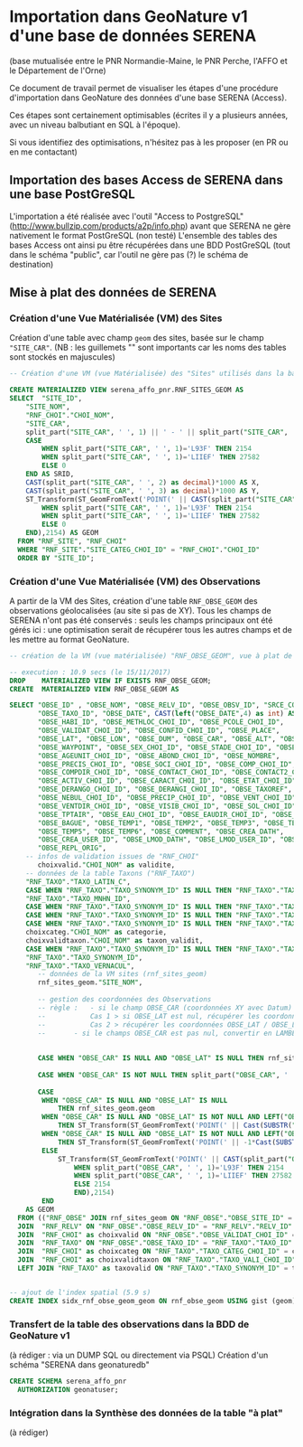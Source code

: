 # Importation dans GeoNature v1 d'une base de données SERENA

(base mutualisée entre le PNR Normandie-Maine, le PNR Perche, l'AFFO et le Département de l'Orne)

Ce document de travail permet de visualiser les étapes d'une procédure d'importation dans GeoNature des données d'une base SERENA (Access).

Ces étapes sont certainement optimisables (écrites il y a plusieurs années, avec un niveau balbutiant en SQL à l'époque).

Si vous identifiez des optimisations, n'hésitez pas à les proposer (en PR ou en me contactant)

## Importation des bases Access de SERENA dans une base PostGreSQL

L'importation a été réalisée avec l'outil "Access to PostgreSQL" (http://www.bullzip.com/products/a2p/info.php) avant que SERENA ne gère nativement le format PostGreSQL (non testé)
L'ensemble des tables des bases Access ont ainsi pu être récupérées dans une BDD PostGreSQL (tout dans le schéma "public", car l'outil ne gère pas (?) le schéma de destination)


## Mise à plat des données de SERENA


### Création d'une Vue Matérialisée (VM) des Sites

Création d'une table avec champ `geom` des sites, basée sur le champ `"SITE_CAR"`.
(NB : les guillemets "" sont importants car les noms des tables sont stockés en majuscules)

```sql
-- Création d'une VM (vue Matérialisée) des "Sites" utilisés dans la base SERENA (table RNF_SITE)

CREATE MATERIALIZED VIEW serena_affo_pnr.RNF_SITES_GEOM AS 
SELECT	"SITE_ID",
	"SITE_NOM",
	"RNF_CHOI"."CHOI_NOM",
	"SITE_CAR",
	split_part("SITE_CAR", ' ', 1) || ' - ' || split_part("SITE_CAR", ' ', 4) AS DATUM,
	CASE 
		WHEN split_part("SITE_CAR", ' ', 1)='L93F' THEN 2154
		WHEN split_part("SITE_CAR", ' ', 1)='LIIEF' THEN 27582
		ELSE 0
	END AS SRID,
	CAST(split_part("SITE_CAR", ' ', 2) as decimal)*1000 AS X,
	CAST(split_part("SITE_CAR", ' ', 3) as decimal)*1000 AS Y,
	ST_Transform(ST_GeomFromText('POINT(' || CAST(split_part("SITE_CAR", ' ', 2) as decimal)*1000 || ' ' || CAST(split_part("SITE_CAR", ' ', 3) as decimal)*1000 || ')', CASE 
		WHEN split_part("SITE_CAR", ' ', 1)='L93F' THEN 2154
		WHEN split_part("SITE_CAR", ' ', 1)='LIIEF' THEN 27582
		ELSE 0
	END),2154) AS GEOM
  FROM "RNF_SITE", "RNF_CHOI"
  WHERE "RNF_SITE"."SITE_CATEG_CHOI_ID" = "RNF_CHOI"."CHOI_ID"
  ORDER BY "SITE_ID";
```

### Création d'une Vue Matérialisée (VM) des Observations

A partir de la VM des Sites, création d'une table `RNF_OBSE_GEOM` des observations géolocalisées (au site si pas de XY).
Tous les champs de SERENA n'ont pas été conservés : seuls les champs principaux ont été gérés ici : une optimisation serait de récupérer tous les autres champs et de les mettre au format GeoNature.

```sql
-- création de la VM (vue matérialisée) "RNF_OBSE_GEOM", vue à plat de la BDD Serena, pour import dans GeoNature

-- execution : 10.9 secs (le 15/11/2017)
DROP	MATERIALIZED VIEW IF EXISTS RNF_OBSE_GEOM;
CREATE	MATERIALIZED VIEW RNF_OBSE_GEOM AS 

SELECT "OBSE_ID" , "OBSE_NOM", "OBSE_RELV_ID", "OBSE_OBSV_ID", "SRCE_COMPNOM_C", "OBSE_DETM_ID", "RELV_NOM", "RELV_PROP_LIBEL",
       "OBSE_TAXO_ID", "OBSE_DATE", CAST(left("OBSE_DATE",4) as int) AS "OBSE_ANNEE", "OBSE_TIME", "OBSE_DUR", "OBSE_SITE_ID", 
       "OBSE_HABI_ID", "OBSE_METHLOC_CHOI_ID", "OBSE_PCOLE_CHOI_ID", 
       "OBSE_VALIDAT_CHOI_ID", "OBSE_CONFID_CHOI_ID", "OBSE_PLACE", 
       "OBSE_LAT", "OBSE_LON", "OBSE_DUM", "OBSE_CAR", "OBSE_ALT", "OBSE_SIG_OBJ_ID", 
       "OBSE_WAYPOINT", "OBSE_SEX_CHOI_ID", "OBSE_STADE_CHOI_ID", "OBSE_AGE", 
       "OBSE_AGEUNIT_CHOI_ID", "OBSE_ABOND_CHOI_ID", "OBSE_NOMBRE", 
       "OBSE_PRECIS_CHOI_ID", "OBSE_SOCI_CHOI_ID", "OBSE_COMP_CHOI_ID", 
       "OBSE_COMPDIR_CHOI_ID", "OBSE_CONTACT_CHOI_ID", "OBSE_CONTACT2_CHOI_ID", 
       "OBSE_ACTIV_CHOI_ID", "OBSE_CARACT_CHOI_ID", "OBSE_ETAT_CHOI_ID", 
       "OBSE_DERANGO_CHOI_ID", "OBSE_DERANGI_CHOI_ID", "OBSE_TAXOREF", 
       "OBSE_NEBUL_CHOI_ID", "OBSE_PRECIP_CHOI_ID", "OBSE_VENT_CHOI_ID", 
       "OBSE_VENTDIR_CHOI_ID", "OBSE_VISIB_CHOI_ID", "OBSE_SOL_CHOI_ID", 
       "OBSE_TPTAIR", "OBSE_EAU_CHOI_ID", "OBSE_EAUDIR_CHOI_ID", "OBSE_MULTICR", 
       "OBSE_BAGUE", "OBSE_TEMP1", "OBSE_TEMP2", "OBSE_TEMP3", "OBSE_TEMP4", 
       "OBSE_TEMP5", "OBSE_TEMP6", "OBSE_COMMENT", "OBSE_CREA_DATH", 
       "OBSE_CREA_USER_ID", "OBSE_LMOD_DATH", "OBSE_LMOD_USER_ID", "OBSE_REPL_DATH", 
       "OBSE_REPL_ORIG",
	-- infos de validation issues de "RNF_CHOI"
       choixvalid."CHOI_NOM" as validite,
	-- données de la table Taxons ("RNF_TAXO")
	"RNF_TAXO"."TAXO_LATIN_C",
	CASE WHEN "RNF_TAXO"."TAXO_SYNONYM_ID" IS NULL THEN "RNF_TAXO"."TAXO_LATIN_C" ELSE taxovalid."TAXO_LATIN_C" END as "TAXO_REFESP",
	"RNF_TAXO"."TAXO_MNHN_ID",
	CASE WHEN "RNF_TAXO"."TAXO_SYNONYM_ID" IS NULL THEN "RNF_TAXO"."TAXO_MNHN_ID" ELSE taxovalid."TAXO_MNHN_ID" END as "TAXO_REFESP_ID",
	CASE WHEN "RNF_TAXO"."TAXO_SYNONYM_ID" IS NULL THEN "RNF_TAXO"."TAXO_FAM_C" ELSE taxovalid."TAXO_FAM_C" END as "TAXO_FAM_C",
	CASE WHEN "RNF_TAXO"."TAXO_SYNONYM_ID" IS NULL THEN "RNF_TAXO"."TAXO_ORD_C" ELSE taxovalid."TAXO_ORD_C" END as "TAXO_ORD_C",
	choixcateg."CHOI_NOM" as categorie,
	choixvalidtaxon."CHOI_NOM" as taxon_validit,
	CASE WHEN "RNF_TAXO"."TAXO_SYNONYM_ID" IS NULL THEN "RNF_TAXO"."TAXO_MNHN_ID" ELSE taxovalid."TAXO_MNHN_ID" END as "TAXO_MNHN_ID_VALID",
	"RNF_TAXO"."TAXO_SYNONYM_ID",
	"RNF_TAXO"."TAXO_VERNACUL",
       -- données de la VM sites (rnf_sites_geom)
       rnf_sites_geom."SITE_NOM",
       
       -- gestion des coordonnées des Observations
       -- règle : 	- si le champ OBSE_CAR (coordonnées XY avec Datum) est nul
       --			Cas 1 > si OBSE_LAT est nul, récupérer les coordonnées du SITE (SITE_CAR) et le type de site
       --			Cas 2 > récupérer les coordonnées OBSE_LAT / OBSE_LONG (WGS84 dans des champs différents)
       --		- si le champs OBSE_CAR est pas nul, convertir en LAMBERT 93 les coordonnées selon la source
       
       
       CASE WHEN "OBSE_CAR" IS NULL AND "OBSE_LAT" IS NULL THEN rnf_sites_geom."CHOI_NOM" ELSE 'XY Précis' END AS TYPE_GEOLOC,
       
       CASE WHEN "OBSE_CAR" IS NOT NULL THEN split_part("OBSE_CAR", ' ', 1) || ' - ' || split_part("OBSE_CAR", ' ', 4) WHEN Cast(SUBSTR("OBSE_LAT",3,1000) as numeric) > 1 THEN 'WGS84' ELSE 'SITE' END AS DATUM,
       
       CASE
		WHEN "OBSE_CAR" IS NULL AND "OBSE_LAT" IS NULL 
			THEN rnf_sites_geom.geom
		WHEN "OBSE_CAR" IS NULL AND "OBSE_LAT" IS NOT NULL AND LEFT("OBSE_LON",2) <> 'XD' AND Cast(SUBSTR("OBSE_LAT",3,1000) as numeric) > 1 -- Quand pas XD dans OBSE_LON, la valeur est positive (° Est)
			THEN ST_Transform(ST_GeomFromText('POINT(' || Cast(SUBSTR("OBSE_LON",3,1000) as numeric) || ' ' || Cast(SUBSTR("OBSE_LAT",3,1000) as numeric) ||')', 4326),2154)
		WHEN "OBSE_CAR" IS NULL AND "OBSE_LAT" IS NOT NULL AND LEFT("OBSE_LON",2) = 'XD' AND Cast(SUBSTR("OBSE_LAT",3,1000) as numeric) > 1  -- Quand XD dans OBSE_LON, la valeur est négative (° Ouest)
			THEN ST_Transform(ST_GeomFromText('POINT(' || -1*Cast(SUBSTR("OBSE_LON",3,1000) as numeric) || ' ' || Cast(SUBSTR("OBSE_LAT",3,1000) as numeric) ||')', 4326),2154)
		ELSE
			ST_Transform(ST_GeomFromText('POINT(' || CAST(split_part("OBSE_CAR", ' ', 2) as decimal)*1000 || ' ' || CAST(split_part("OBSE_CAR", ' ', 3) as decimal)*1000 || ')', CASE 
				WHEN split_part("OBSE_CAR", ' ', 1)='L93F' THEN 2154
				WHEN split_part("OBSE_CAR", ' ', 1)='LIIEF' THEN 27582
				ELSE 2154
				END),2154)
		END
	AS GEOM
  FROM (("RNF_OBSE" JOIN rnf_sites_geom ON "RNF_OBSE"."OBSE_SITE_ID" = rnf_sites_geom."SITE_ID") JOIN "RNF_SRCE" ON "RNF_OBSE"."OBSE_OBSV_ID" = "RNF_SRCE"."SRCE_ID")
  JOIN	"RNF_RELV" ON "RNF_OBSE"."OBSE_RELV_ID" = "RNF_RELV"."RELV_ID"
  JOIN	"RNF_CHOI" as choixvalid ON "RNF_OBSE"."OBSE_VALIDAT_CHOI_ID" = choixvalid."CHOI_ID"
  JOIN	"RNF_TAXO" ON "RNF_OBSE"."OBSE_TAXO_ID" = "RNF_TAXO"."TAXO_ID"
  JOIN	"RNF_CHOI" as choixcateg ON "RNF_TAXO"."TAXO_CATEG_CHOI_ID" = choixcateg."CHOI_ID"
  JOIN	"RNF_CHOI" as choixvalidtaxon ON "RNF_TAXO"."TAXO_VALI_CHOI_ID" =choixvalidtaxon."CHOI_ID"
  LEFT JOIN	"RNF_TAXO" as taxovalid ON "RNF_TAXO"."TAXO_SYNONYM_ID" = taxovalid."TAXO_ID" ;


-- ajout de l'index spatial (5.9 s)
CREATE INDEX sidx_rnf_obse_geom_geom ON rnf_obse_geom USING gist (geom);

```


### Transfert de la table des observations dans la BDD de GeoNature v1

(à rédiger : via un DUMP SQL ou directement via PSQL)
Création d'un schéma "SERENA dans geonaturedb"

```sql
CREATE SCHEMA serena_affo_pnr
  AUTHORIZATION geonatuser;
```

### Intégration dans la Synthèse des données de la table "à plat"

(à rédiger)
